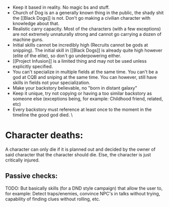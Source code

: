 - Keep it based in reality. No magic bs and stuff.
- Church of Dog is an a generally known thing in the public, the shady shit the [[Black Dogs]] is not. Don't go making a civilian character with knowledge about that.
- Realistic carry capacity. Most of the characters (with a few exceptions) are not extremely unnaturally strong and cannot go carrying a dozen of machine guns.
- Initial skills cannot be incredibly high (Recruits cannot be gods at snipping). The initial skill in [[Black Dogs]] is already quite high however (elite of the elite), so don't go underpowering either.
- [[Project Infusion]] is a limited thing and may not be used unless explicitly specified.
- You can't specialize in multiple fields at the same time. You can't be a god at CQB and sniping at the same time. You can however, still have skills in fields not your specialization.
- Make your backstory believable, no "born in distant galaxy"
- Keep it unique, try not copying or having a too similar backstory as someone else (exceptions being, for example: Childhood friend, related, etc)
- Every backstory must reference at least once to the moment in the timeline the good god died.
  \

# Character deaths:
A character can only die if it is planned out and decided by the owner of said character that the character should die. Else, the character is just critically injured.

## Passive checks:
TODO: But basically skills (for a DND style campaign) that allow the user to, for example: Detect traps/enemies, convince NPC's in talks without trying, capability of finding clues without rolling, etc.